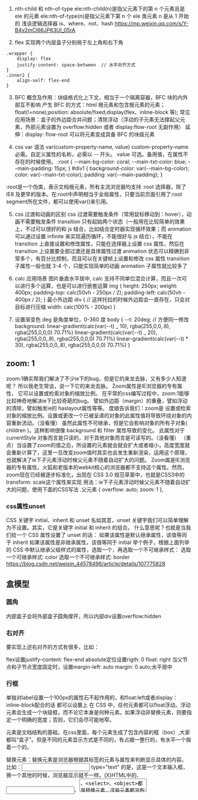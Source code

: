 1. nth-child 和 nth-of-type
   ele:nth-child(n)是指父元素下的第 n 个元素且是 ele 的元素
   ele:nth-of-type(n)是指父元素下第 n 个 ele 类元素
   n 是从 1 开始的
   浅谈逻辑选择器 is、where、not、hash
   https://mp.weixin.qq.com/s/Y-B4v2mCI66JP63UI_05rA

2. flex 实现两个内层盒子分别局于左上角和右下角

```
.wrapper {
    display: flex
    justify-content: space-between  // 水平对齐方式
}
.inner2 {
    align-self: flex-end
}
```

3. BFC
   概念及作用：块级格式化上下文，相当于一个隔离容器，BFC 块的内外部互不影响
   产生 BFC 的方式：html 根元素和包含根元素的元素；float(!=none);position: absolute/fixed;display(flex、inline-block 等);
   常见应用场景：盒子的外边距合并问题；清除浮动（浮动的子元素无法撑起父元素，外部元素设置为 overflow:hidden 或者 display:flow-root 无副作用）
   延伸：display: flow-root 可以将元素变成具备 BFC 的块级元素

4. css var 语法
   var(custom-property-name, value)
   custom-property-name 必需。自定义属性的名称，必需以 -- 开头。
   value 可选。备用值，在属性不存在的时候使用。
   :root {
   --main-bg-color: coral;
   --main-txt-color: blue;
   --main-padding: 15px;
   }
   #div1 {
   background-color: var(--main-bg-color);
   color: var(--main-txt-color);
   padding: var(--main-padding);
   }

:root是一个伪类，表示文档根元素，所有主流浏览器均支持 :root 选择器，除了 IE8 及更早的版本。在:root中声明相当于全局属性，只要当前页面引用了:root segment所在文件，都可以使用var()来引用。

5. css 过渡和动画的区别
   css 过渡需要触发条件（常用鼠标移动到：hover），动画不需要触发条件
   transition 只有起始两个状态（一般用在比较简单的效果上，不过可以很好的和 js 结合，比如结合定时器实现循环效果；而 animation 可以通过设置 infinite 来实现遍历循环，不能很好与 js 结合），不能在 transition 上直接设置和修改属性，只能在选择器上设置 css 属性，然后在 transition 上设置要全部过渡还是具体属性过渡
   animation 状态可以精确到非常多个，有百分比控制，而且可以在关键帧上设置和修改 css 属性
   transition 子属性一般也就 3-4 个，只能实现简单的动画
   animation 子属性就比较多了

6. calc 应用场景
   图片垂直水平居中, calc 支持不同单位混合计算，而且一次可以进行多个运算，也是可以进行嵌套运算
   img {
   height: 250px;
   weight: 400px;
   padding-top: calc(50vh - 250px / 2);
   padding-left: calc(50vh - 400px / 2);
   }
   最小外边距
   div { // 这样托拉的时候外边距会一直存在，只会对目标进行压缩
   width: calc(100% - 200px)
   }

7. 设置渐变色
   deg 是角度单位，0-360 度
   body {
   --t: 20deg; // 方便同一修改
   background:
   linear-gradient(calc(var(--t) _ 10), rgba(255,0,0,.8), rgba(255,0,0,0) 70.71%)
   linear-gradient(calc(var(--t) _ 20), rgba(255,0,0,.8), rgba(255,0,0,0) 70.71%)
   linear-gradient(calc(var(--t) \* 30), rgba(255,0,0,.8), rgba(255,0,0,0) 70.71%)
   }

## zoom: 1
zoom:1确实帮我们解决了不少ie下的bug，但是它的来龙去脉，又有多少人知道呢？
所以我老生常谈，说一下它的来龙去脉。
Zoom属性是IE浏览器的专有属性， 它可以设置或检索对象的缩放比例。
在平常的css编写过程中，zoom:1能够比较神奇地解决ie下比较奇葩的bug。
譬如外边距（margin）的重叠，譬如浮动的清除，譬如触发ie的 haslayout属性等等。
度娘告诉我们：zoom是 设置或检索对象的缩放比例。设置或更改一个已被呈递的对象的此属性值将导致环绕对象的内容重新流动。（没看懂）
虽然此属性不可继承，但是它会影响对象的所有子对象( children )。这种影响很像 background 和 filter 属性导致的变化。
此属性对于 currentStyle 对象而言是只读的，对于其他对象而言是可读写的。（没看懂）
（重点）当设置了zoom的值之后，所设置的元素就会就会扩大或者缩小，高度宽度就会重新计算了，这里一旦改变zoom值时其实也会发生重新渲染，运用这个原理，也就解决了ie下子元素浮动时候父元素不随着自动扩大的问题。
Zoom属是IE浏览器的专有属性，火狐和老版本的webkit核心的浏览器都不支持这个属性。然而，zoom现在已经被逐步标准化，出现在 CSS 3.0 规范草案中，也就是CSS3中的transform: scale这个属性来实现
用法：ie下子元素浮动时候父元素不随着自动扩大的问题，使用下面的CSS写法
.父元素 {   overflow: auto; zoom: 1   },

### css属性unset
CSS 关键字 initial、inherit 和 unset
名如其意，unset 关键字我们可以简单理解为不设置。其实，它是关键字 initial 和 inherit 的组合。
什么意思呢？也就是当我们给一个 CSS 属性设置了 unset 的话：
如果该属性是默认继承属性，该值等同于 inherit
如果该属性是非继承属性，该值等同于 initial
举个例子，根据上面列举的 CSS 中默认继承父级样式的属性，选取一个，再选取一个不可继承样式：
选取一个可继承样式: color
选取一个不可继承样式: border
https://blog.csdn.net/weixin_44578496/article/details/107775828

## 盒模型
### 圆角
内部盒子会将外部盒子圆角撑开，所以内部div设置overflow:hidden

### 右对齐
要实现上述右对齐的方式有很多，比如：

flex设置justify-content: flex-end
absolute定位设置rigth: 0
float: right
当父节点和子节点宽度固定时，设置margin-left: auto
margin: 0 auto;水平居中

### 行框
<label ></label> 
单独对label设置一个100px的属性石不起作用的，和float:left或者display：inline-block配合的话 都可以设置上 
在 CSS 中，任何元素都可以float浮动。浮动元素会生成一个块级框，而不论它本身是何种元素。如果浮动非替换元素，则要指定一个明确的宽度；否则，它们会尽可能地窄。

元素是文档结构的基础，在css里面，每个元素生成了包含内容的框（box）,大家都叫“盒子”。但是不同的元素显示方式是不同的，有占据一整行的，有水平一个挨着一个的。 

替换元素：替换元素是浏览器根据其标签的元素与属性来判断显示具体的内容。 
比如：<input /> type="text" 的是，这是一个文本输入框，换一个其他的时候，浏览器显示就不一样。(X)HTML中的<img>、<input>、<textarea>、<select>、<object>都是替换元素，这些元素都没有实际的内容。 

替换元素可增加行框高度，但不影响line-height,内容区高度值 = padding-top + padding-bottom + margin-top + margin-bottom + height。 
要想替换元素居中，可以设置line-height = height， vertral-align = middle。 
（vertical-align:middle,是将元素行内框的垂直中点与父元素基线上0.5ex处的一点对齐。） 

非替换元素：(X)HTML 的大多数元素是不可替换元素，他们将内容直接告诉浏览器，将其显示出来。 
比如<p>p的内容</p>、<label>label的内容</label>；浏览器将把这段内容直接显示出来。 

非替换元素添加padding-top或padding-bottom，不影响行框高度，但内容区高度会变化，margin-top，margin-bottom对行框没有任何影响。添加左右边距会影响非替换元素水平位置。要使非替换元素在父元素框内居中，可以设定line-height = 父元素框的高度。 


行内元素框模型： 
下面概括了行内布局组成： 
（注意：对于行内非替换元素中指代的height，是指字符本身的高度，由font-size决定） 
1. 内容区： 
对于非替换元素，内容区高度取决于font-size,若有内边距，则内容区高度 = padding-top + padding-bottom + height； 

对于替换元素，内容区高度值 = padding-top + padding-bottom + margin-top + margin-bottom + height 
2. 行间距： 
只应用于非替换元素，其高度值=（|line-height - height|）/2 

3. 行内框： 
对于非替换元素，其高度值 = line-height 

对于替换元素，其高度值 = 内容区高度值 = padding-top + padding-bottom + margin-top + margin-bottom + height 
4. 行框： 
取决于行内框。行框的上边界要位于最高行内框的上边界，而行框的底边要位于最低行内框的下边界。

## 字体的两种使用方式
https://blog.csdn.net/qq_45488467/article/details/109605231

## normalize.css
* Preserves useful defaults, unlike many CSS resets.
* Normalizes styles for a wide range of elements.
* Corrects bugs and common browser inconsistencies.
* Improves usability with subtle modifications.
* Explains what code does using detailed comments.
* 保留有用的默认值，与许多 CSS 重置不同。
* 规范化各种元素的样式。
* 更正错误和常见的浏览器不一致。
* 通过细微的修改提高可用性。
* 使用详细注释解释代码的作用。

subtle	英[ˈsʌtl]
美[ˈsʌtl]
adj.	不易察觉的; 不明显的; 微妙的; 机智的; 机巧的; 狡猾的; 巧妙的; 敏锐的;
excess
英[ɪkˈses , ˈekses]
美[ɪkˈses , ˈekses]
n.	过量的; 过度; 超过; 过分; 过多的量; 超过的量; 免赔额; 自负额; 放肆行为;
Text-level semantics 
文本级语义

## use-select属性
CSS user-select 属性
防止选取 <div> 元素的文本：
auto	默认。如果浏览器允许，则可以选择文本。
none	防止文本选取。
text	文本可被用户选取。
all	单击选取文本，而不是双击。